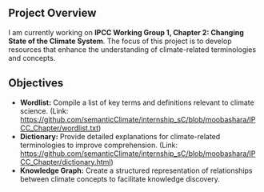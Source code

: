 ## Project Overview
I am currently working on **IPCC Working Group 1, Chapter 2: Changing State of the Climate System**. The focus of this project is to develop resources that enhance the understanding of climate-related terminologies and concepts.

## Objectives
- **Wordlist:** Compile a list of key terms and definitions relevant to climate science. (Link: https://github.com/semanticClimate/internship_sC/blob/moobashara/IPCC_Chapter/wordlist.txt)
- **Dictionary:** Provide detailed explanations for climate-related terminologies to improve comprehension. (Link: https://github.com/semanticClimate/internship_sC/blob/moobashara/IPCC_Chapter/dictionary.html)
- **Knowledge Graph:** Create a structured representation of relationships between climate concepts to facilitate knowledge discovery.
